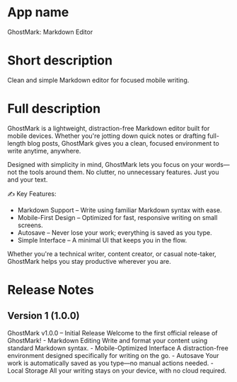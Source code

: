 # App name
GhostMark: Markdown Editor

# Short description
Clean and simple Markdown editor for focused mobile writing.

# Full description
GhostMark is a lightweight, distraction-free Markdown editor built for mobile devices. Whether you're jotting down quick notes or drafting full-length blog posts, GhostMark gives you a clean, focused environment to write anytime, anywhere.

Designed with simplicity in mind, GhostMark lets you focus on your words—not the tools around them. No clutter, no unnecessary features. Just you and your text.

✍️ Key Features:
- Markdown Support – Write using familiar Markdown syntax with ease.
- Mobile-First Design – Optimized for fast, responsive writing on small screens.
- Autosave – Never lose your work; everything is saved as you type.
- Simple Interface – A minimal UI that keeps you in the flow.

Whether you're a technical writer, content creator, or casual note-taker, GhostMark helps you stay productive wherever you are.

# Release Notes

## Version 1 (1.0.0)
<en-US>
GhostMark v1.0.0 – Initial Release
Welcome to the first official release of GhostMark!
- Markdown Editing
Write and format your content using standard Markdown syntax.
- Mobile-Optimized Interface
A distraction-free environment designed specifically for writing on the go.
- Autosave
Your work is automatically saved as you type—no manual actions needed.
- Local Storage
All your writing stays on your device, with no cloud required.
</en-US>